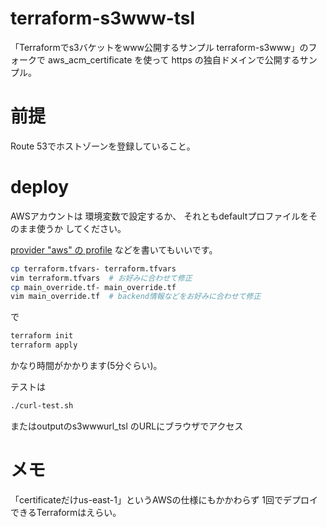 # terraform-s3www-tsl

「Terraformでs3バケットをwww公開するサンプル terraform-s3www」のフォークで
aws_acm_certificate を使って https の独自ドメインで公開するサンプル。

# 前提

Route 53でホストゾーンを登録していること。


# deploy

AWSアカウントは
環境変数で設定するか、
それともdefaultプロファイルをそのまま使うか
してください。

[provider "aws" の profile](https://registry.terraform.io/providers/hashicorp/aws/latest/docs#profile)
などを書いてもいいです。

```bash
cp terraform.tfvars- terraform.tfvars
vim terraform.tfvars  # お好みに合わせて修正
cp main_override.tf- main_override.tf
vim main_override.tf  # backend情報などをお好みに合わせて修正
```

で

```bash
terraform init
terraform apply
```
かなり時間がかかります(5分ぐらい)。


テストは
```bash
./curl-test.sh
```
またはoutputのs3wwwurl_tsl のURLにブラウザでアクセス


# メモ

「certificateだけus-east-1」というAWSの仕様にもかかわらず
1回でデプロイできるTerraformはえらい。
